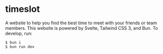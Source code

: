 # timeslot

A website to help you find the best time to meet with your friends or team members.
This website is powered by Svelte, Tailwind CSS 3, and Bun. To develop, run:

```
$ bun i
$ bun run dev
```
